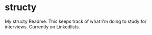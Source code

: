 # structy

My structy Readme. This keeps track of what I'm doing to study for interviews. Currently on Linkedlists. 
